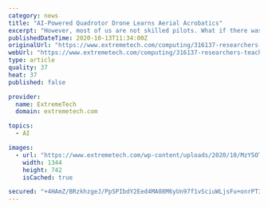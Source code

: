 ```yaml
---
category: news
title: "AI-Powered Quadrotor Drone Learns Aerial Acrobatics"
excerpt: "However, most of us are not skilled pilots. What if there was an AI that could do all that fancy flying for you? Researchers from the University of Zurich and ETH Zurich have created just such a system, which operates entirely on-board the aircraft and has ..."
publishedDateTime: 2020-10-13T11:34:00Z
originalUrl: "https://www.extremetech.com/computing/316137-researchers-teach-ai-to-be-the-perfect-quadrotor-pilot"
webUrl: "https://www.extremetech.com/computing/316137-researchers-teach-ai-to-be-the-perfect-quadrotor-pilot"
type: article
quality: 37
heat: 37
published: false

provider:
  name: ExtremeTech
  domain: extremetech.com

topics:
  - AI

images:
  - url: "https://www.extremetech.com/wp-content/uploads/2020/10/MzY5OTQ4Mw.jpg"
    width: 1344
    height: 742
    isCached: true

secured: "+4HAmZ/BRzkhzgeJ/PpSPIbdY2Eed4MA08M6yUn97f1vSciuWLjsFu+onrPT37vPBFNmEciYFySKWcPAMCM1EabL3iVr7Ko5P1pJEaW5yQFZ6hfn9bz4o6qAGpKgFXUecqdLMLoXtLkkj+zbVlPga0ObxMI36IQZ4s4LPapOHXHVVcps1WgmlKEO8An/zANxZxRdbHukab8KSseOWXEUUlQtS9GAmfp1ufUal75SRmlY3B4zuyuKYSFwakCkUpbA2BXiKfTaXlFgScbCfzj39otx2NFiw13cb+mVbrhnTjFTGi9vEkNBq09yxOq0xuKsvimLo+YZlIvmuwkqD8KOhwzqJ6tPZFOQz8yqRuWCU2Q=;+ApqvS/dE5T1/s0fDg29QA=="
---
```


